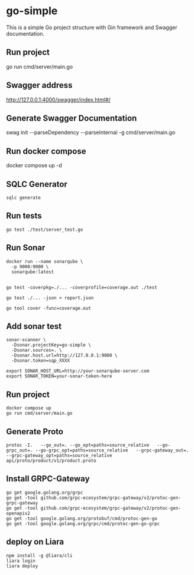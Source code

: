 # go-simple

This is a simple Go project structure with Gin framework and Swagger documentation.

## Run project

go run cmd/server/main.go

## Swagger address

http://127.0.0.1:4000/swagger/index.html#/

## Generate Swagger Documentation

swag init --parseDependency --parseInternal -g cmd/server/main.go


## Run docker compose

docker compose up -d

## SQLC Generator

```
sqlc generate
```

## Run tests

```
go test ./test/server_test.go

```

## Run Sonar

```
docker run --name sonarqube \
  -p 9000:9000 \
  sonarqube:latest


go test -coverpkg=./... -coverprofile=coverage.out ./test

go test ./... -json > report.json

go tool cover -func=coverage.out
```



## Add sonar test

```
sonar-scanner \
  -Dsonar.projectKey=go-simple \
  -Dsonar.sources=. \
  -Dsonar.host.url=http://127.0.0.1:9000 \
  -Dsonar.token=sqp_XXXX
```

```
export SONAR_HOST_URL=http://your-sonarqube-server.com
export SONAR_TOKEN=your-sonar-token-here
```



## Run project

```
docker compose up
go run cmd/server/main.go
```


## Generate Proto

```
protoc -I.   --go_out=. --go_opt=paths=source_relative   --go-grpc_out=. --go-grpc_opt=paths=source_relative   --grpc-gateway_out=. --grpc-gateway_opt=paths=source_relative   api/proto/product/v1/product.proto
```


## Install GRPC-Gateway

```
go get google.golang.org/grpc
go get -tool github.com/grpc-ecosystem/grpc-gateway/v2/protoc-gen-grpc-gateway
go get -tool github.com/grpc-ecosystem/grpc-gateway/v2/protoc-gen-openapiv2
go get -tool google.golang.org/protobuf/cmd/protoc-gen-go
go get -tool google.golang.org/grpc/cmd/protoc-gen-go-grpc
```


## deploy on Liara

```
npm install -g @liara/cli
liara login
liara deploy
```